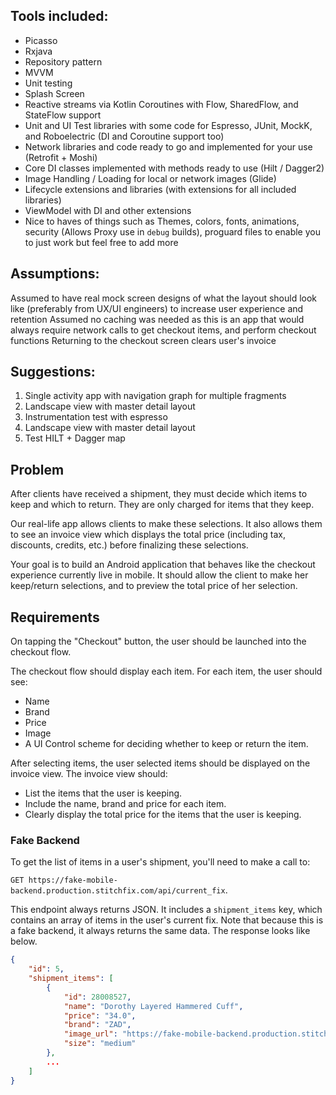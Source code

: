 ## Tools included:
* Picasso
* Rxjava
* Repository pattern
* MVVM
* Unit testing
* Splash Screen
* Reactive streams via Kotlin Coroutines with Flow, SharedFlow, and StateFlow support
* Unit and UI Test libraries with some code for Espresso, JUnit, MockK, and Roboelectric (DI and Coroutine support too)
* Network libraries and code ready to go and implemented for your use (Retrofit + Moshi)
* Core DI classes implemented with methods ready to use (Hilt / Dagger2)
* Image Handling / Loading for local or network images (Glide)
* Lifecycle extensions and libraries (with extensions for all included libraries)
* ViewModel with DI and other extensions
* Nice to haves of things such as Themes, colors, fonts, animations, security (Allows Proxy use in `debug` builds), proguard files to enable you to just work but feel free to add more

## Assumptions:

Assumed to have real mock screen designs of what the layout should look like (preferably from UX/UI engineers) to increase user experience and retention
Assumed no caching was needed as this is an app that would always require network calls to get checkout items, and perform checkout functions
Returning to the checkout screen clears user's invoice

## Suggestions:
1. Single activity app with navigation graph for multiple fragments
2. Landscape view with master detail layout
3. Instrumentation test with espresso
4. Landscape view with master detail layout
5. Test HILT + Dagger map

## Problem

After clients have received a shipment, they must decide which items to keep and which to return. They are only charged for items that they keep.

Our real-life app allows clients to make these selections. It also allows them to see an invoice view which displays the total price (including tax, discounts, credits, etc.) before finalizing these selections.

Your goal is to build an Android application that behaves like the checkout experience currently live in mobile. It should allow the client to make her keep/return selections, and to preview the total price of her selection.

## Requirements
On tapping the "Checkout" button, the user should be launched into the checkout flow.

The checkout flow should display each item. For each item, the user should see:

* Name
* Brand
* Price
* Image
* A UI Control scheme for deciding whether to keep or return the item.

After selecting items, the user selected items should be displayed on the invoice view. The invoice view should:
* List the items that the user is keeping.
* Include the name, brand and price for each item.
* Clearly display the total price for the items that the user is keeping.

### Fake Backend
To get the list of items in a user's shipment, you'll need to make a call to:

`GET https://fake-mobile-backend.production.stitchfix.com/api/current_fix`.

This endpoint always returns JSON. It includes a `shipment_items` key, which contains an array of items in the user's current fix. Note that because this is a fake backend, it always returns the same data. The response looks like below.

```JSON
{
    "id": 5,
    "shipment_items": [
        {
            "id": 28008527,
            "name": "Dorothy Layered Hammered Cuff",
            "price": "34.0",
            "brand": "ZAD",
            "image_url": "https://fake-mobile-backend.production.stitchfix.com/image/hammered-cuff.jpg",
            "size": "medium"
        },
        ...
    ]
}
```













